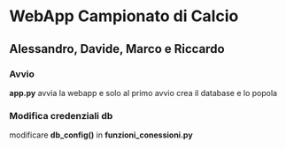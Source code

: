 # WebApp Campionato di Calcio

## Alessandro, Davide, Marco e Riccardo

### Avvio
**app.py** avvia la webapp e solo al primo avvio crea il database e lo popola

### Modifica credenziali db
modificare **db_config()** in **funzioni_conessioni.py**